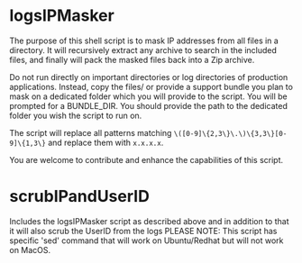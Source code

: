 # logsIPMasker
The purpose of this shell script is to mask IP addresses from all files in a directory.
It will recursively extract any archive to search in the included files, and finally will pack the masked files back into a Zip archive.

Do not run directly on important directories or log directories of production applications. 
Instead, copy the files/ or provide a support bundle you plan to mask on a dedicated folder which you will provide to the script. 
You will be prompted for a BUNDLE_DIR. You should provide the path to the dedicated folder you wish the script to run on.

The script will replace all patterns matching `\([0-9]\{2,3\}\.\)\{3,3\}[0-9]\{1,3\}` and replace them with `x.x.x.x`.

You are welcome to contribute and enhance the capabilities of this script.


# scrubIPandUserID
Includes the logsIPMasker script as described above and in addition to that it will also scrub the UserID from the logs
PLEASE NOTE: This script has specific 'sed' command that will work on Ubuntu/Redhat but will not work on MacOS. 
